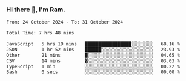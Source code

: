 ### Hi there 👋, I'm Ram.

<!--START_SECTION:waka-->

```txt
From: 24 October 2024 - To: 31 October 2024

Total Time: 7 hrs 48 mins

JavaScript   5 hrs 19 mins   █████████████████░░░░░░░░   68.16 %
JSON         1 hr 52 mins    ██████░░░░░░░░░░░░░░░░░░░   23.93 %
Other        21 mins         █░░░░░░░░░░░░░░░░░░░░░░░░   04.65 %
CSV          14 mins         ▓░░░░░░░░░░░░░░░░░░░░░░░░   03.03 %
TypeScript   1 min           ░░░░░░░░░░░░░░░░░░░░░░░░░   00.22 %
Bash         0 secs          ░░░░░░░░░░░░░░░░░░░░░░░░░   00.00 %
```

<!--END_SECTION:waka-->

